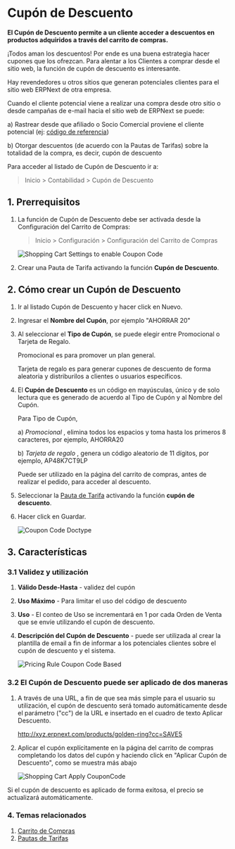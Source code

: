 # Cupón de Descuento

**El Cupón de Descuento permite a un cliente acceder a descuentos en productos adquiridos a través del carrito de compras.**

¡Todos aman los descuentos! Por ende es una buena estrategia hacer cupones que los ofrezcan. Para alentar a los Clientes a comprar desde el sitio web, la función de cupón de descuento es interesante.

Hay revendedores u otros sitios que generan potenciales clientes para el sitio web ERPNext de otra empresa. 

Cuando el cliente potencial viene a realizar una compra desde otro sitio o desde campañas de e-mail hacia el sitio web de ERPNext se puede:
	
a) Rastrear desde que afiliado o Socio Comercial proviene el cliente potencial (ej: [código de referencia](/docs/user/manual/en/selling/sales-partner))

b) Otorgar descuentos (de acuerdo con la Pautas de Tarifas) sobre la totalidad de la compra, es decir, cupón de descuento

Para acceder al listado de Cupón de Descuento ir a:

> Inicio > Contabilidad > Cupón de Descuento


## 1. Prerrequisitos

1. La función de Cupón de Descuento debe ser activada desde la Configuración del Carrito de Compras:

	> Inicio > Configuración > Configuración del Carrito de Compras

	<img class="screenshot" alt="Shopping Cart Settings to enable Coupon Code" src="{{docs_base_url}}/assets/img/selling/coupon-code-shoppingcart-settings.png">

2. Crear una Pauta de Tarifa activando la función **Cupón de Descuento**.

## 2. Cómo crear un Cupón de Descuento

1. Ir al listado Cupón de Descuento y hacer click en Nuevo.
2. Ingresar el **Nombre del Cupón**, por ejemplo "AHORRAR 20"
3. Al seleccionar el **Tipo de Cupón**, se puede elegir entre Promocional o Tarjeta de Regalo.
   	
	Promocional es para promover un plan general.
   	
	Tarjeta de regalo es para generar cupones de descuento de forma aleatoria y distriburilos a clientes o usuarios específicos. 
   
4. El **Cupón de Descuento** es un código en mayúsculas, único y de solo lectura que es generado de acuerdo al Tipo de Cupón y al Nombre del Cupón. 
	
	Para Tipo de Cupón,
	
	a) *Promocional* , elimina todos los espacios y toma hasta los primeros 8 caracteres, por ejemplo, AHORRA20
	
	b) *Tarjeta de regalo* , genera un código aleatorio de 11 dígitos, por ejemplo, AP48K7CT9LP

    Puede ser utilizado en la página del carrito de compras, antes de realizar el pedido, para acceder al descuento. 
  
5. Seleccionar la [Pauta de Tarifa](/docs/user/manual/en/accounts/pricing-rule)  activando la función **cupón de descuento**. 

6. Hacer click en Guardar.

	<img class="screenshot" alt="Coupon Code Doctype" src="{{docs_base_url}}/assets/img/selling/coupon-code.png">

## 3. Características

### 3.1 Validez y utilización

1. **Válido Desde-Hasta** - validez del cupón
2. **Uso Máximo** - Para limitar el uso del código de descuento
3. **Uso** - El conteo de Uso se incrementará en 1 por cada Orden de Venta que se envíe utilizando el cupón de descuento.
4. **Descripción del Cupón de Descuento** - puede ser utilizada al crear la plantilla de email a fin de informar a los potenciales clientes sobre el cupón de descuento y el sistema. 

	<img class="screenshot" alt="Pricing Rule Coupon Code Based" src="{{docs_base_url}}/assets/img/selling/coupon-code-pricing-rule.png">



### 3.2 El Cupón de Descuento puede ser aplicado de dos maneras

1. A través de una URL, a fin de que sea más simple para el usuario su utilización, el cupón de descuento será tomado automáticamente desde el parámetro ("cc") de la URL e insertado en el cuadro de texto Aplicar Descuento.

	http://xyz.erpnext.com/products/golden-ring?cc=SAVE5

2. Aplicar el cupón explícitamente en la página del carrito de compras completando los datos del cupón y haciendo click en "Aplicar Cupón de Descuento", como se muestra más abajo 

	<img class="screenshot" alt="Shopping Cart Apply CouponCode" src="{{docs_base_url}}/assets/img/selling/coupon-code-pricing-rule.png">

Si el cupón de descuento es aplicado de forma exitosa, el precio se actualizará automáticamente.


### 4. Temas relacionados

1. [Carrito de Compras](/docs/user/manual/en/website/shopping-cart)
2. [Pautas de Tarifas](/docs/user/manual/en/accounts/pricing-rule)
